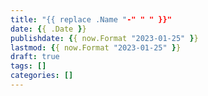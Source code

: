 ```yaml
---
title: "{{ replace .Name "-" " " }}"
date: {{ .Date }}
publishdate: {{ now.Format "2023-01-25" }}
lastmod: {{ now.Format "2023-01-25" }}
draft: true
tags: []
categories: []
---
```

